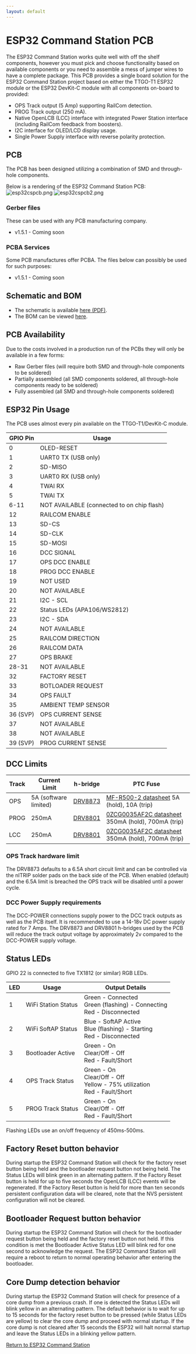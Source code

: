 ```yaml
---
layout: default
---
```


# ESP32 Command Station PCB
The ESP32 Command Station works quite well with off the shelf components, however you must pick and choose functionality based on available components or you need to assemble a mess of jumper wires to have a complete package. This PCB provides a single board solution for the ESP32 Command Station project based on either the TTGO-T1 ESP32 module or the ESP32 DevKit-C module with all components on-board to provided:

* OPS Track output (5 Amp) supporting RailCom detection.
* PROG Track output (250 mA).
* Native OpenLCB (LCC) interface with integrated Power Station interface (including RailCom feedback from boosters).
* I2C interface for OLED/LCD display usage.
* Single Power Supply interface with reverse polarity protection.

## PCB
The PCB has been designed utilizing a combination of SMD and through-hole components.

Below is a rendering of the ESP32 Command Station PCB:
![esp32cspcb.png](esp32cspcb.png "Rendered PCB image")
![esp32cspcb2.png](esp32cspcb2.png "Rendered PCB image")

### Gerber files
These can be used with any PCB manufacturing company.

* v1.5.1 - Coming soon

### PCBA Services
Some PCB manufactures offer PCBA. The files below can possibly be used for such purposes:

* v1.5.1 - Coming soon

## Schematic and BOM

* The schematic is available [here (PDF)](esp32cspcb.pdf).
* The BOM can be viewed [here](pcb-BOM.html).

## PCB Availability
Due to the costs involved in a production run of the PCBs they will only be available in a few forms:
* Raw Gerber files (will require both SMD and through-hole components to be soldered)
* Partially assembled (all SMD components soldered, all through-hole components ready to be soldered)
* Fully assembled (all SMD and through-hole components soldered)

## ESP32 Pin Usage
The PCB uses almost every pin available on the TTGO-T1/DevKit-C module.

| GPIO Pin | Usage |
| -------- | ----- |
| 0 | OLED-RESET |
| 1 | UART0 TX (USB only) |
| 2 | SD-MISO |
| 3 | UART0 RX (USB only) |
| 4 | TWAI RX |
| 5 | TWAI TX |
| 6-11 | NOT AVAILABLE (connected to on chip flash) |
| 12 | RAILCOM ENABLE |
| 13 | SD-CS |
| 14 | SD-CLK |
| 15 | SD-MOSI |
| 16 | DCC SIGNAL |
| 17 | OPS DCC ENABLE |
| 18 | PROG DCC ENABLE |
| 19 | NOT USED |
| 20 | NOT AVAILABLE |
| 21 | I2C - SCL |
| 22 | Status LEDs (APA106/WS2812) |
| 23 | I2C - SDA |
| 24 | NOT AVAILABLE |
| 25 | RAILCOM DIRECTION |
| 26 | RAILCOM DATA |
| 27 | OPS BRAKE |
| 28-31 | NOT AVAILABLE |
| 32 | FACTORY RESET |
| 33 | BOTLOADER REQUEST |
| 34 | OPS FAULT |
| 35 | AMBIENT TEMP SENSOR |
| 36 (SVP) | OPS CURRENT SENSE |
| 37 | NOT AVAILABLE |
| 38 | NOT AVAILABLE |
| 39 (SVP) | PROG CURRENT SENSE |

## DCC Limits

| Track | Current Limit | h-bridge | PTC Fuse |
| ----- | ------------- | -------- | -------- |
| OPS | 5A (software limited) | [DRV8873](https://www.ti.com/lit/ds/symlink/drv8873.pdf) | [MF-R500-2 datasheet](https://www.mouser.com/datasheet/2/54/mfr-777680.pdf) 5A (hold), 10A (trip) |
| PROG | 250mA | [DRV8801](https://www.ti.com/lit/ds/symlink/drv8801.pdf) | [0ZCG0035AF2C datasheet](https://www.mouser.com/datasheet/2/643/0ZCG_Nov2016-1132141.pdf) 350mA (hold), 700mA (trip)  |
| LCC | 250mA | [DRV8801](https://www.ti.com/lit/ds/symlink/drv8801.pdf) | [0ZCG0035AF2C datasheet](https://www.mouser.com/datasheet/2/643/0ZCG_Nov2016-1132141.pdf) 350mA (hold), 700mA (trip) |

### OPS Track hardware limit
The DRV8873 defaults to a 6.5A short circuit limit and can be controlled via the nITRIP solder pads on the back side of the PCB. When enabled (default) and the 6.5A limit is breached the OPS track will be disabled until a power cycle.

### DCC Power Supply requirements
The DCC-POWER connections supply power to the DCC track outputs as well as the PCB itself. It is recommended to use a 14-18v DC power supply rated for 7 Amps. The DRV8873 and DRV8801 h-bridges used by the PCB will reduce the track output voltage by approximately 2v compared to the DCC-POWER supply voltage.

## Status LEDs
GPIO 22 is connected to five TX1812 (or similar) RGB LEDs.

| LED | Usage | Output Details |
| --- | ----- | -------------- |
| 1 | WiFi Station Status | Green - Connected<br/>Green (flashing) - Connecting<br/>Red - Disconnected |
| 2 | WiFi SoftAP Status | Blue - SoftAP Active<br/>Blue (flashing) - Starting<br/>Red - Disconnected |
| 3 | Bootloader Active | Green - On<br/> Clear/Off - Off<br/>Red - Fault/Short |
| 4 | OPS Track Status | Green - On<br/> Clear/Off - Off<br/>Yellow - 75% utilization<br/>Red - Fault/Short |
| 5 | PROG Track Status | Green - On<br/> Clear/Off - Off<br/>Red - Fault/Short |

Flashing LEDs use an on/off frequency of 450ms-500ms.

## Factory Reset button behavior
During startup the ESP32 Command Station will check for the factory reset button being held and the bootloader request button not being held. The Status LEDs will blink green in an alternating pattern. If the Factory Reset button is held for up to five seconds the OpenLCB (LCC) events will be regenerated. If the Factory Reset button is held for more than ten seconds persistent configuration data will be cleared, note that the NVS persistent configuration will not be cleared.

## Bootloader Request button behavior
During startup the ESP32 Command Station will check for the bootloader request button being held and the factory reset button not held. If this condition is met the Bootloader Active Status LED will blink red for one second to acknowledge the request. The ESP32 Command Station will require a reboot to return to normal operating behavior after entering the bootloader.

## Core Dump detection behavior
During startup the ESP32 Command Station will check for presence of a core dump from a previous crash. If one is detected the Status LEDs will blink yellow in an alternating pattern. The default behavior is to wait for up to 15 seconds for the factory reset button to be pressed (while Status LEDs are yellow) to clear the core dump and proceed with normal startup. If the core dump is not cleared after 15 seconds the ESP32 will halt normal startup and leave the Status LEDs in a blinking yellow pattern.

[Return to ESP32 Command Station](./index.html)
